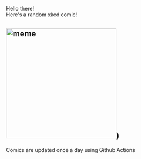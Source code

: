 Hello there! <br>Here's a random xkcd comic!<br>
## <img src="https://imgs.xkcd.com/comics/smart_home_security.png" alt="meme" width="300"/>)<br>
Comics are updated once a day using Github Actions